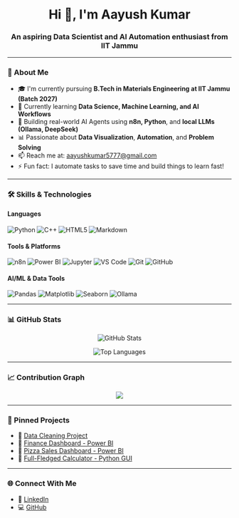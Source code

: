 <h1 align="center">Hi 👋, I'm Aayush Kumar</h1>
<h3 align="center">An aspiring Data Scientist and AI Automation enthusiast from IIT Jammu</h3>

---

### 🚀 About Me

- 🎓 I'm currently pursuing **B.Tech in Materials Engineering at IIT Jammu (Batch 2027)**
- 🌱 Currently learning **Data Science, Machine Learning, and AI Workflows**
- 🤖 Building real-world AI Agents using **n8n, Python**, and **local LLMs (Ollama, DeepSeek)**
- 📊 Passionate about **Data Visualization**, **Automation**, and **Problem Solving**
- 📫 Reach me at: [aayushkumar5777@gmail.com](mailto:aayushkumar5777@gmail.com)
- ⚡ Fun fact: I automate tasks to save time and build things to learn fast!

---

### 🛠️ Skills & Technologies

#### Languages
![Python](https://img.shields.io/badge/-Python-3776AB?style=flat-square&logo=python)
![C++](https://img.shields.io/badge/-C++-00599C?style=flat-square&logo=cplusplus)
![HTML5](https://img.shields.io/badge/-HTML5-E34F26?style=flat-square&logo=html5)
![Markdown](https://img.shields.io/badge/-Markdown-000000?style=flat-square&logo=markdown)

#### Tools & Platforms
![n8n](https://img.shields.io/badge/-n8n-FE8040?style=flat-square&logo=n8n)
![Power BI](https://img.shields.io/badge/-PowerBI-F2C811?style=flat-square&logo=powerbi)
![Jupyter](https://img.shields.io/badge/-Jupyter-F37626?style=flat-square&logo=jupyter)
![VS Code](https://img.shields.io/badge/-VS%20Code-007ACC?style=flat-square&logo=visual-studio-code)
![Git](https://img.shields.io/badge/-Git-F05032?style=flat-square&logo=git)
![GitHub](https://img.shields.io/badge/-GitHub-181717?style=flat-square&logo=github)

#### AI/ML & Data Tools
![Pandas](https://img.shields.io/badge/-Pandas-150458?style=flat-square&logo=pandas)
![Matplotlib](https://img.shields.io/badge/-Matplotlib-11557C?style=flat-square&logo=python)
![Seaborn](https://img.shields.io/badge/-Seaborn-2D6DB6?style=flat-square&logo=python)
![Ollama](https://img.shields.io/badge/-Ollama-000000?style=flat-square&logo=llama)

---

### 📊 GitHub Stats

<p align="center">
  <img src="https://github-readme-stats.vercel.app/api?username=aayush0444&show_icons=true&theme=tokyonight&bg_color=000000&hide_border=false&title_color=8e44ad&icon_color=8e44ad&text_color=ffffff" alt="GitHub Stats" />
</p>

<p align="center">
  <img src="https://github-readme-stats.vercel.app/api/top-langs/?username=aayush0444&layout=compact&theme=tokyonight&bg_color=000000&title_color=8e44ad&text_color=ffffff" alt="Top Languages" />
</p>

---

### 📈 Contribution Graph

<p align="center">
  <img src="https://github-readme-activity-graph.vercel.app/graph?username=aayush0444&theme=github-compact&bg_color=000000&color=8e44ad&line=8e44ad&point=ffffff" />
</p>

---

### 📌 Pinned Projects

- 🔗 [Data Cleaning Project](https://github.com/aayush0444/Data_cleaning_and_insights)
- 🔗 [Finance Dashboard - Power BI](https://github.com/aayush0444/Finance-Dashboard)
- 🔗 [Pizza Sales Dashboard - Power BI](https://github.com/aayush0444/Pizza-Dashboard)
- 🔗 [Full-Fledged Calculator - Python GUI](https://github.com/aayush0444/-Calculator-Python-with-GUI)

---

### 🌐 Connect With Me

- 🔗 [LinkedIn](https://www.linkedin.com/in/aayush-kumar-redhu-965285371/)
- 💻 [GitHub](https://github.com/aayush0444)
